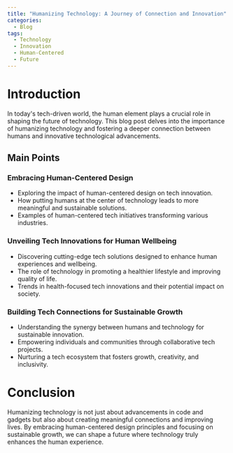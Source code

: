 ```yaml
---
title: "Humanizing Technology: A Journey of Connection and Innovation"
categories:
  - Blog
tags:
  - Technology
  - Innovation
  - Human-Centered
  - Future
---
```


# Introduction
In today's tech-driven world, the human element plays a crucial role in shaping the future of technology. This blog post delves into the importance of humanizing technology and fostering a deeper connection between humans and innovative technological advancements.

## Main Points
### Embracing Human-Centered Design
- Exploring the impact of human-centered design on tech innovation.
- How putting humans at the center of technology leads to more meaningful and sustainable solutions.
- Examples of human-centered tech initiatives transforming various industries.

### Unveiling Tech Innovations for Human Wellbeing
- Discovering cutting-edge tech solutions designed to enhance human experiences and wellbeing.
- The role of technology in promoting a healthier lifestyle and improving quality of life.
- Trends in health-focused tech innovations and their potential impact on society.

### Building Tech Connections for Sustainable Growth
- Understanding the synergy between humans and technology for sustainable innovation.
- Empowering individuals and communities through collaborative tech projects.
- Nurturing a tech ecosystem that fosters growth, creativity, and inclusivity.

# Conclusion
Humanizing technology is not just about advancements in code and gadgets but also about creating meaningful connections and improving lives. By embracing human-centered design principles and focusing on sustainable growth, we can shape a future where technology truly enhances the human experience.
